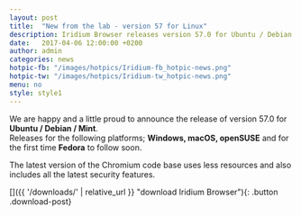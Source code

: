```yaml
---
layout: post
title:  "New from the lab - version 57 for Linux"
description: Iridium Browser releases version 57.0 for Ubuntu / Debian / Mint.
date:   2017-04-06 12:00:00 +0200
author:	admin
categories: news
hotpic-fb: "/images/hotpics/Iridium-fb_hotpic-news.png"
hotpic-tw: "/images/hotpics/Iridium-tw_hotpic-news.png"
menu: no
style: style1
---
```


We are happy and a little proud to announce the release of version 57.0 for **Ubuntu / Debian / Mint**.     
Releases for the following platforms; **Windows, macOS, openSUSE** and for the first time **Fedora** to follow soon.     

The latest version of the Chromium code base uses less resources and also includes all the latest security features.     
      
[]({{ '/downloads/' | relative_url }} "download Iridium Browser"){: .button .download-post}